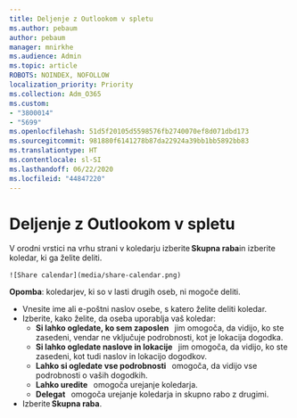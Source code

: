 ```yaml
---
title: Deljenje z Outlookom v spletu
ms.author: pebaum
author: pebaum
manager: mnirkhe
ms.audience: Admin
ms.topic: article
ROBOTS: NOINDEX, NOFOLLOW
localization_priority: Priority
ms.collection: Adm_O365
ms.custom:
- "3800014"
- "5699"
ms.openlocfilehash: 51d5f20105d5598576fb2740070ef8d071dbd173
ms.sourcegitcommit: 981880f6141278b87da22924a39bb1bb5892bb83
ms.translationtype: HT
ms.contentlocale: sl-SI
ms.lasthandoff: 06/22/2020
ms.locfileid: "44847220"
---
```

# <a name="sharing-with-outlook-on-the-web"></a>Deljenje z Outlookom v spletu

V orodni vrstici na vrhu strani v koledarju izberite **Skupna raba**in izberite koledar, ki ga želite deliti.

    ![Share calendar](media/share-calendar.png)

**Opomba**: koledarjev, ki so v lasti drugih oseb, ni mogoče deliti.

- Vnesite ime ali e-poštni naslov osebe, s katero želite deliti koledar.
- Izberite, kako želite, da oseba uporablja vaš koledar:
    - **Si lahko ogledate, ko sem zaposlen**   jim omogoča, da vidijo, ko ste zasedeni, vendar ne vključuje podrobnosti, kot je lokacija dogodka.
    - **Si lahko ogledate naslove in lokacije**   jim omogoča, da vidijo, ko ste zasedeni, kot tudi naslov in lokacijo dogodkov.
    - **Lahko si ogledate vse podrobnosti**   omogoča, da vidijo vse podrobnosti o vaših dogodkih.
    - **Lahko uredite**   omogoča urejanje koledarja.
    - **Delegat**   omogoča urejanje koledarja in skupno rabo z drugimi.
- Izberite **Skupna raba**.

